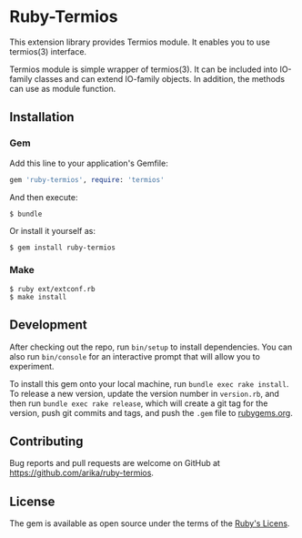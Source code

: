 # Ruby-Termios

This extension library provides Termios module.  It enables you to use
termios(3) interface.

Termios module is simple wrapper of termios(3).  It can be included into
IO-family classes and can extend IO-family objects.  In addition, the
methods can use as module function.

## Installation

### Gem

Add this line to your application's Gemfile:

```ruby
gem 'ruby-termios', require: 'termios'
```

And then execute:

    $ bundle

Or install it yourself as:

    $ gem install ruby-termios

### Make

    $ ruby ext/extconf.rb
    $ make install

## Development

After checking out the repo, run `bin/setup` to install dependencies. You can also run `bin/console` for an interactive prompt that will allow you to experiment.

To install this gem onto your local machine, run `bundle exec rake install`. To release a new version, update the version number in `version.rb`, and then run `bundle exec rake release`, which will create a git tag for the version, push git commits and tags, and push the `.gem` file to [rubygems.org](https://rubygems.org).

## Contributing

Bug reports and pull requests are welcome on GitHub at https://github.com/arika/ruby-termios.


## License

The gem is available as open source under the terms of the [Ruby's Licens](https://www.ruby-lang.org/en/about/license.txt).
